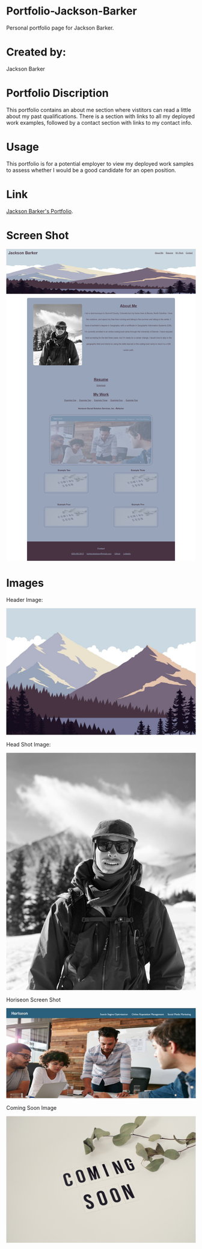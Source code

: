 # Portfolio-Jackson-Barker

Personal portfolio page for Jackson Barker.

# Created by:

Jackson Barker

# Portfolio Discription

This portfolio contains an about me section where vistitors can read a little about my past qualifications. There is a section with links to all my deployed work examples, followed by a contact section with links to my contact info.

# Usage

This portfolio is for a potential employer to view my deployed work samples to assess whether I would be a good candidate for an open position.

# Link

[Jackson Barker's Portfolio](https://jackson-barker.github.io/Portfolio-Jackson-Barker/).

# Screen Shot

![Portfolio SC](./assets/images/portfolio-sc.png)

# Images

Header Image:

![Header Image](./assets/images/sub-header-img.jpg)

Head Shot Image:

![Header Image](./assets/images/profilepic.jpg)

Horiseon Screen Shot

![Horiseon](./assets/images/horiseon-sc.png)

Coming Soon Image

![Coming Soon Image](./assets/images/coming-soon.jpg)
